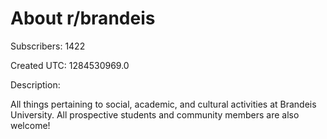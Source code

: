 # About r/brandeis

Subscribers: 1422

Created UTC: 1284530969.0

Description:

All things pertaining to social, academic, and cultural activities at Brandeis University. All prospective students and community members are also welcome!

